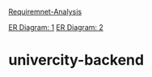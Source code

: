 [Requiremnet-Analysis](https://docs.google.com/document/d/10mkjS8boCQzW4xpsESyzwCCLJcM3hvLghyD_TeXPBx0/edit?usp=sharing)

[ER Diagram: 1](./ER_Diagram.png)
[ER Diagram: 2](./ER%20Diagram2.png)
# univercity-backend
